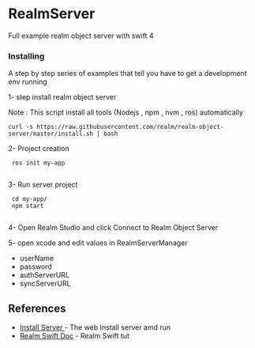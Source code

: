 # RealmServer
Full example realm object server with swift 4

### Installing

A step by step series of examples that tell you have to get a development env running


1- step install realm object server 

Note : This script install all tools (Nodejs , npm , nvm , ros) automatically

```
curl -s https://raw.githubusercontent.com/realm/realm-object-server/master/install.sh | bash

```
2- Project creation 

```
 ros init my-app 
 
```

3- Run server project 

```
 cd my-app/
 npm start
 
```

4- Open Realm Studio  and click Connect to Realm Object Server


5- open xcode and edit values in RealmServerManager 

  * userName 
  * password 
  * authServerURL
  * syncServerURL


## References 

* [Install Server ](https://realm.io/docs/realm-object-server/latest/) - The web Install server amd run 
* [Realm Swift Doc](https://realm.io/docs/swift/latest/) - Realm Swift tut


